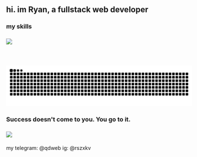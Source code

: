 <h2 align="left">hi. im Ryan, a fullstack web developer</h2>

###

<h3 align="left">my skills</h3>

###

<p align="left">
  <a href="https://skillicons.dev">
    <img src="https://skillicons.dev/icons?i=git,kubernetes,docker,c,vim" />
  </a>
</p>

###

<br clear="both">

<div align="center">
    
  ![snake gif](https://github.com/ishoep/ishoep/blob/output/github-snake-dark.svg)
</div>


<h3 align="left">Success doesn't come to you. You go to it.</h3>

###

<div align="left">
  <img height="120" src="https://media0.giphy.com/media/v1.Y2lkPTc5MGI3NjExNDZqc3B6b2xpcnhvNHByeW0xNjVoZDJsZXF2c3VxZWNtOGs5MHNyYiZlcD12MV9pbnRlcm5hbF9naWZfYnlfaWQmY3Q9Zw/sNUWF7fAUP2q4/giphy.gif"  />
</div>
<br>
my telegram: @qdweb
ig: @rszxkv

###
